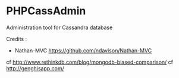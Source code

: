 PHPCassAdmin
============

Administration tool for Cassandra database



Credits :
 - Nathan-MVC https://github.com/ndavison/Nathan-MVC



cf http://www.rethinkdb.com/blog/mongodb-biased-comparison/
cf http://genghisapp.com/
